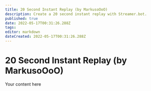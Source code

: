 ```yaml
---
title: 20 Second Instant Replay (by MarkusoOoO)
description: Create a 20 second instant replay with Streamer.bot.
published: true
date: 2022-05-17T00:31:26.288Z
tags: 
editor: markdown
dateCreated: 2022-05-17T00:31:26.288Z
---
```


# 20 Second Instant Replay (by MarkusoOoO)
Your content here